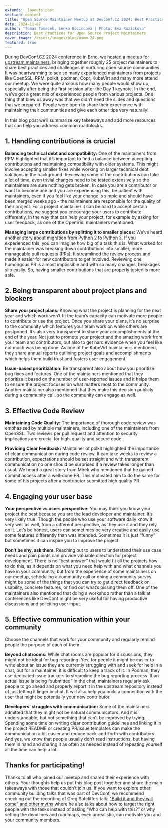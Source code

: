 ```yaml
---
extends: _layouts.post
section: content
title: "Open Source Maintainer Meetup at DevConf.CZ 2024: Best Practices for Open Source Project Maintainers"
date: 2024-11-07
author: "Tomas Tomecek, Lenka Bocincova | Photo: Eva Ruzickova"
description: Best Practices for Open Source Project Maintainers
cover_image: /assets/images/blog/osmm-24.png
featured: true
---
```


During DevConf.CZ 2024 conference in Brno, we hosted [a meetup for upstream maintainers](https://pretalx.com/devconf-cz-2024/talk/PSGCSK/), bringing together roughly 25 project maintainers to share best practices and challenges in nurturing open source communities. It was heartwarming to see so many experienced maintainers from projects like OpenSSL, RPM, polkit, podman, Copr, KubeVirt and many more attend our meetup. We were quite anxious how many people would show up, especially after being the first session after the Day 1 keynote. In the end, we’ve got a great mix of experienced people from various projects. One thing that blew us away was that we didn’t need the slides and questions that we prepared. People were open to share their experience with maintaining their communities and give each other tips very naturally! 

In this blog post we’ll summarize key takeaways and add more resources that can help you address common roadblocks.

## 1. Handling contributions is crucial

**Balancing technical debt and compatibility:** One of the maintainers from RPM highlighted that it’s important to find a balance between accepting contributions and maintaining compatibility with older systems. This might involve accepting smaller fixes while working on larger technical debt solutions in the background. Reviewing some of the contributions can take a lot of time, even trivial changes need to be tested extensively so the maintainers are sure nothing gets broken. In case you are a contributor or want to become one and you are experiencing this, be patient with maintainers, even if you feel like your change is simple and should have been merged weeks ago - the maintainers are responsible for the quality of their project. For a project maintainer it can be hard to accept certain contributions, we suggest you encourage your users to contribute differently, in the way that can help your project, for example by asking for user feedback, as one of the OpenSSL maintainers mentioned.

**Managing large contributions by splitting it to smaller pieces:** We’ve heard another story about migration from Python 2 to Python 3. If you experienced this, you can imagine how big of a task this is. What worked for the maintainer was breaking down contributions into smaller, more manageable pull requests (PRs). It streamlined the review process and made it easier for new contributors to get involved. Reviewing one humongous PR is almost impossible and with so many changes, breakages slip easily. So, having smaller contributions that are properly tested is more safe.

## 2. Being transparent about project plans and blockers

**Share your project plans:** Knowing what the project is planning for the next year and which work won’t fit the team’s capacity can motivate more people to contribute or use the project. Once you share your plans, it’s no surprise to the community which features your team work on while others are postponed. It’s also very transparent to share your accomplishments at the end of the year. Not just to promote your project and the amazing work from your team and contributors, but also to get hard evidence when you feel like not much was being done. As one of the KubeVirt maintainers mentioned, they share annual reports outlining project goals and accomplishments which helps them build trust and fosters user engagement.

**Issue-based prioritization:** Be transparent also about how you prioritize bug fixes and features. One of the maintainers mentioned that they prioritize it based on the number of user-reported issues and it helps them to ensure the project focuses on what matters most to the community. Another maintainer also mentioned that they make this decision publicly during a community call, so the community can engage as well. 

## 3. Effective Code Review

**Maintaining Code Quality:** The importance of thorough code review was emphasized by multiple maintainers, including one of the maintainers from OpenSSL. Two reviews per pull request and attention to security implications are crucial for high-quality and secure code.

**Providing Clear Feedback:** Maintainer of polkit highlighted the importance of clear communication during code review. It can take weeks to review a contribution, expectations should be set straight and with transparent communication no one should be surprised if a review takes longer than usual. We heard a great story from Mirek who mentioned that he gained commit access after a well-done PR. This motivated him to do the same for some of his projects after a contributor submitted high quality PR.

## 4. Engaging your user base

**Your perspective vs users perspective:** You may think you know your project the best because you are the lead developer and maintainer. It’s very likely true. Though the people who use your software daily know it very well as well, from a different perspective, as they use it and they rely on it. Let’s be honest, users can sometimes be very creative and easily use some features differently than was intended. Sometimes it is just “funny” but sometimes it can inspire you to improve the project. 

**Don’t be shy, ask them:** Reaching out to users to understand their use case needs and pain points can provide valuable direction for project development. There is no “best answer” that would fit all the projects how to do this, as it depends on what you need help with and what channels you have in your community, but from the experience of some maintainers on our meetup, scheduling a community call or doing a community survey might be some of the things that you can try to get direct feedback on usability, concrete features, or find out what’s pissing them off. One of the maintainers also mentioned that doing a workshop rather than a talk at conferences like DevConf might be very useful for having productive discussions and soliciting user input.

## 5. Effective communication within your community

Choose the channels that work for your community and regularly remind people the purpose of each of them. 

**Beyond chatrooms:** While chat rooms are popular for discussions, they might not be ideal for bug reporting. Yes, for people it might be easier to write about an issue they are currently struggling with and seek for help in a chat, but for a maintainer, it is difficult to keep a track of it. In Podman, they use dedicated issue trackers to streamline the bug reporting process. If an actual issue is being “submitted” in the chat, maintainers regularly ask people to go ahead and properly report it in the upstream repository instead of just letting it linger in chat. It will also help you build a connection with the user that might be potentially your new contributor. 

**Developers’ struggles with communication:** Some of the maintainers admitted that they might not be natural communicators. And it is understandable, but not something that can’t be improved by trying. Spending some time on writing clear contribution guidelines and linking it in the project README or creating PR/issue templates can make the communication a bit easier  and reduce back-and-forth with contributors. And yes, we know that people usually don’t read instructions, but having them in hand and sharing it as often as needed instead of repeating yourself all the time can help a lot. 

## Thanks for participating!

Thanks to all who joined our meetup and shared their experience with others. Your thoughts help us put this blog post together and share the main takeaways with those that couldn’t join us. If you want to explore other community building talks that was part of DevConf, we recommend checking out the recording of Greg Sutcliffe’s talk: ["Build it and they will come" and other myths](https://www.youtube.com/watch?v=7Vwy9GcSvgQ) where he also talks about how to target the right people with the tasks instead of asking “Who can help with this?” or why setting the deadlines and roadmaps, even unrealistic, can motivate you and your community members.

